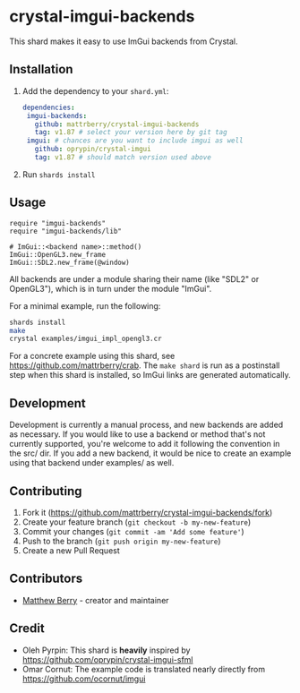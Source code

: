 # crystal-imgui-backends

This shard makes it easy to use ImGui backends from Crystal.

## Installation

1. Add the dependency to your `shard.yml`:

   ```yaml
   dependencies:
    imgui-backends:
      github: mattrberry/crystal-imgui-backends
      tag: v1.87 # select your version here by git tag
    imgui: # chances are you want to include imgui as well
      github: oprypin/crystal-imgui
      tag: v1.87 # should match version used above
   ```

2. Run `shards install`

## Usage

```crystal
require "imgui-backends"
require "imgui-backends/lib"

# ImGui::<backend name>::method()
ImGui::OpenGL3.new_frame
ImGui::SDL2.new_frame(@window)
```

All backends are under a module sharing their name (like "SDL2" or OpenGL3"), which is in turn under the module "ImGui".

For a minimal example, run the following:

```bash
shards install
make
crystal examples/imgui_impl_opengl3.cr
```

For a concrete example using this shard, see https://github.com/mattrberry/crab. The `make shard` is run as a postinstall step when this shard is installed, so ImGui links are generated automatically.

## Development

Development is currently a manual process, and new backends are added as necessary. If you would like to use a backend or method that's not currently supported, you're welcome to add it following the convention in the src/ dir. If you add a new backend, it would be nice to create an example using that backend under examples/ as well.

## Contributing

1. Fork it (<https://github.com/mattrberry/crystal-imgui-backends/fork>)
2. Create your feature branch (`git checkout -b my-new-feature`)
3. Commit your changes (`git commit -am 'Add some feature'`)
4. Push to the branch (`git push origin my-new-feature`)
5. Create a new Pull Request

## Contributors

- [Matthew Berry](https://github.com/mattrberry) - creator and maintainer

## Credit
- Oleh Pyrpin: This shard is **heavily** inspired by https://github.com/oprypin/crystal-imgui-sfml
- Omar Cornut: The example code is translated nearly directly from https://github.com/ocornut/imgui
